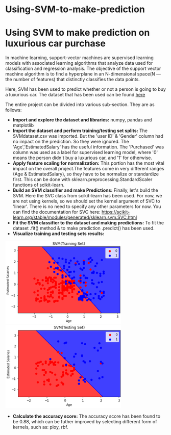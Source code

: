 # Using-SVM-to-make-prediction
# Using SVM to make prediction on luxurious car purchase
In machine learning, support-vector machines are supervised learning models with associated learning algorithms that analyze data used for classification and regression analysis.
The objective of the support vector machine algorithm is to find a hyperplane in an N-dimensional space(N — the number of features) that distinctly classifies the data points.

Here, SVM has been used to predict whether or not a person is going to buy a luxurious car. The dataset that has been used can be found [here](https://github.com/Sarkar22/Using-SVM-to-make-prediction/blob/main/SVMdataset.csv)

The entire project can be divided into various sub-section. They are as follows:

* **Import and explore the dataset and libraries:** numpy, pandas and matplotlib
* **Import the dataset and perform training/testing set splits:** The SVMdataset.csv was imported. But the 'user ID' & 'Gender' column had no impact on the prediction. So they were ignored. The 'Age','EstimatedSalary' has the useful information. The 'Purchased' was column was used as a label for supervised learning model, where '0' means the person didn't buy a luxurious car, and '1' for otherwise.
* **Apply feature scaling for normalization:** This portion has the most vital impact on the overall project.The features come in very different ranges (Age & EstimatedSalary), so they have to be normalize or standardize first. This can be done with sklearn.preprocessing.StandardScaler functions of scikit-learn.
* **Build an SVM classifier and make Predictions:** Finally, let's build the SVM. Here the SVC class from scikit-learn has been used. For now, we are not using kernels, so we should set the kernel argument of SVC to 'linear'. There is no need to specify any other parameters for now. You can find the documentation for SVC here: https://scikit-learn.org/stable/modules/generated/sklearn.svm.SVC.html
* **Fit the SVM classifier to the dataset and making predictions:** To fit the dataset .fit() method & to make prediction .predict() has been used. 
* **Visualize training and testing sets results:**

![training_set](https://github.com/Sarkar22/Using-SVM-to-make-prediction/blob/main/training_set.PNG)
![testing_set](https://github.com/Sarkar22/Using-SVM-to-make-prediction/blob/main/testing_set.PNG)
* **Calculate the accuracy score:** The accuracy score has been found to be 0.88, which can be futher improved by selecting different form of kernels, such as: ploy, rbf.
